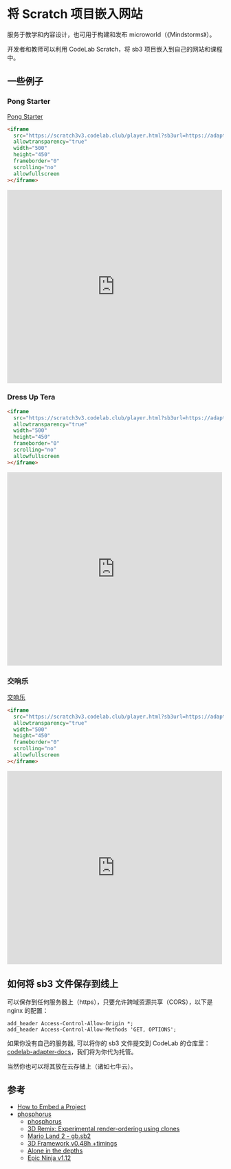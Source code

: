 # 将 Scratch 项目嵌入网站

服务于教学和内容设计，也可用于构建和发布 microworld（《Mindstorms》）。

开发者和教师可以利用 CodeLab Scratch，将 sb3 项目嵌入到自己的网站和课程中。

## 一些例子

### Pong Starter

[Pong Starter](https://scratch3.codelab.club/embed/?sb3url=https://adapter.codelab.club/sb3/Pong_Starter.sb3)

```html
<iframe
  src="https://scratch3v3.codelab.club/player.html?sb3url=https://adapter.codelab.club/sb3/Pong_Starter.sb3"
  allowtransparency="true"
  width="500"
  height="450"
  frameborder="0"
  scrolling="no"
  allowfullscreen
></iframe>
```

<iframe src="https://scratch3.codelab.club/player.html?sb3url=https://adapter.codelab.club/sb3/Pong_Starter.sb3" allowtransparency="true" width="500" height="450" frameborder="0" scrolling="no" allowfullscreen></iframe>

### Dress Up Tera

```html
<iframe
  src="https://scratch3v3.codelab.club/player.html?sb3url=https://adapter.codelab.club/sb3/Dress_Up_Tera.sb3"
  allowtransparency="true"
  width="500"
  height="450"
  frameborder="0"
  scrolling="no"
  allowfullscreen
></iframe>
```

<iframe src="https://scratch3v3.codelab.club/player.html?sb3url=https://adapter.codelab.club/sb3/Dress_Up_Tera.sb3" allowtransparency="true" width="500" height="450" frameborder="0" scrolling="no" allowfullscreen></iframe>


### 交响乐

[交响乐](https://scratch3v3.codelab.club/?sb3url=https://adapter.codelab.club/sb3/交响乐.sb3)

```html
<iframe
  src="https://scratch3v3.codelab.club/player.html?sb3url=https://adapter.codelab.club/sb3/交响乐.sb3"
  allowtransparency="true"
  width="500"
  height="450"
  frameborder="0"
  scrolling="no"
  allowfullscreen
></iframe>
```

<iframe src="https://scratch3v3.codelab.club/player.html?sb3url=https://adapter.codelab.club/sb3/交响乐.sb3" allowtransparency="true" width="500" height="450" frameborder="0" scrolling="no" allowfullscreen></iframe>

## 如何将 sb3 文件保存到线上

可以保存到任何服务器上（https），只要允许跨域资源共享（CORS），以下是 nginx 的配置：

```
add_header Access-Control-Allow-Origin *;
add_header Access-Control-Allow-Methods 'GET, OPTIONS';
```

如果你没有自己的服务器, 可以将你的 sb3 文件提交到 CodeLab 的仓库里：[codelab-adapter-docs](https://github.com/CodeLabClub/codelab-adapter-docs/)，我们将为你代为托管。

当然你也可以将其放在云存储上（诸如七牛云）。

## 参考

- [How to Embed a Project](https://en.scratch-wiki.info/wiki/How_to_Embed_a_Project)
- [phosphorus](https://phosphorus.github.io/)
    - [phosphorus](https://phosphorus.github.io/#11397100)
    - [3D Remix: Experimental render-ordering using clones](https://scratch.mit.edu/projects/11397100)
    - [Mario Land 2 - gb.sb2](https://phosphorus.github.io/#34791164)
    - [3D Framework v0.48h +timings](https://scratch.mit.edu/projects/16205373)
    - [Alone in the depths](https://phosphorus.github.io/#16207935)
    - [Epic Ninja v1.12](https://scratch.mit.edu/projects/21554369)
